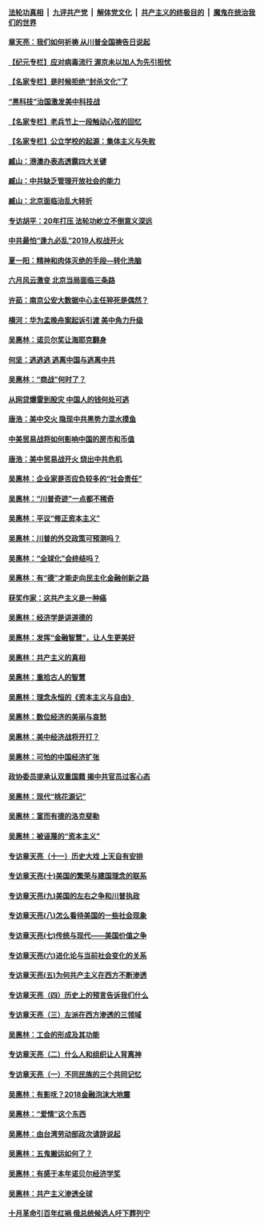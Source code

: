 ####  [法轮功真相](../../../../basic/blob/master/README.md?t=06261202) &nbsp;|&nbsp; [九评共产党](../../../../9ping.md/blob/master/README.md?t=06261202) &nbsp;|&nbsp; [解体党文化](../../../../jtdwh.md/blob/master/README.md?t=06261202)  &nbsp;|&nbsp; [共产主义的终极目的](../../../../gczydzjmd.md/blob/master/README.md?t=06261202) &nbsp;|&nbsp; [魔鬼在统治我们的世界](../../../../mgztzwmdsj.md/blob/master/README.md?t=06261202) 

#### [章天亮：我们如何祈祷 从川普全国祷告日说起](../pages/nsc423/n11944627.md?t=06261202) 

#### [【纪元专栏】应对病毒流行 渥京未以加人为先引担忧](../pages/nsc423/n11875714.md?t=06261202) 

#### [【名家专栏】是时候拒绝“封杀文化”了](../pages/nsc423/n11814093.md?t=06261202) 

#### [“黑科技”治国激发美中科技战](../pages/nsc423/n11638056.md?t=06261202) 

#### [【名家专栏】老兵节上一段触动心弦的回忆](../pages/nsc423/n11646016.md?t=06261202) 

#### [【名家专栏】公立学校的起源：集体主义与失败](../pages/nsc423/n11601833.md?t=06261202) 

#### [臧山：港澳办表态透露四大关键](../pages/nsc423/n11421628.md?t=06261202) 

#### [臧山：中共缺乏管理开放社会的能力](../pages/nsc423/n11407457.md?t=06261202) 

#### [臧山：北京面临治乱大转折](../pages/nsc423/n11406895.md?t=06261202) 

#### [专访胡平：20年打压 法轮功屹立不倒意义深远](../pages/nsc423/n11398800.md?t=06261202) 

#### [中共最怕“逢九必乱”2019人权战开火](../pages/nsc423/n11385248.md?t=06261202) 

#### [夏一阳：精神和肉体灭绝的手段—转化洗脑](../pages/nsc423/n11368250.md?t=06261202) 

#### [六月风云激变 北京当局面临三条路](../pages/nsc423/n11313668.md?t=06261202) 

#### [许茹：南京公安大数据中心主任猝死是偶然？](../pages/nsc423/n11064744.md?t=06261202) 

#### [横河：华为孟晚舟案起诉引渡 美中角力升级](../pages/nsc423/n11027230.md?t=06261202) 

#### [吴惠林：诺贝尔奖让海耶克翻身](../pages/nsc423/n10890049.md?t=06261202) 

#### [何坚：逃逃逃 逃离中国与逃离中共](../pages/nsc423/n10592891.md?t=06261202) 

#### [吴惠林：“商战”何时了？](../pages/nsc423/n10573558.md?t=06261202) 

#### [从网贷爆雷到股灾 中国人的钱何处可逃](../pages/nsc423/n10572800.md?t=06261202) 

#### [唐浩：美中交火 隐现中共黑势力混水摸鱼](../pages/nsc423/n10544040.md?t=06261202) 

#### [中美贸易战将如何影响中国的房市和币值](../pages/nsc423/n10543697.md?t=06261202) 

#### [唐浩：美中贸易战开火 烧出中共危机](../pages/nsc423/n10540126.md?t=06261202) 

#### [吴惠林：企业家是否应负较多的“社会责任”](../pages/nsc423/n10535022.md?t=06261202) 

#### [吴惠林：“川普奇迹”一点都不稀奇](../pages/nsc423/n10512808.md?t=06261202) 

#### [吴惠林：平议“修正资本主义”](../pages/nsc423/n10495724.md?t=06261202) 

#### [吴惠林：川普的外交政策可预测吗？](../pages/nsc423/n10462387.md?t=06261202) 

#### [吴惠林：“全球化”会终结吗？](../pages/nsc423/n10452838.md?t=06261202) 

#### [吴惠林：有“德”才能走向民主化金融创新之路](../pages/nsc423/n10432292.md?t=06261202) 

#### [获奖作家：这共产主义是一种癌](../pages/nsc423/n10431541.md?t=06261202) 

#### [吴惠林：经济学是讲道德的](../pages/nsc423/n10398014.md?t=06261202) 

#### [吴惠林：发挥“金融智慧”，让人生更美好](../pages/nsc423/n10375019.md?t=06261202) 

#### [吴惠林：共产主义的真相](../pages/nsc423/n10351394.md?t=06261202) 

#### [吴惠林：重拾古人的智慧](../pages/nsc423/n10337691.md?t=06261202) 

#### [吴惠林：理念永恒的《资本主义与自由》](../pages/nsc423/n10316274.md?t=06261202) 

#### [吴惠林：数位经济的美丽与哀愁](../pages/nsc423/n10292946.md?t=06261202) 

#### [吴惠林：美中经济战将开打？](../pages/nsc423/n10258825.md?t=06261202) 

#### [吴惠林：可怕的中国经济扩张](../pages/nsc423/n10219147.md?t=06261202) 

#### [政协委员提承认双重国籍 揭中共官员过客心态](../pages/nsc423/n10208809.md?t=06261202) 

#### [吴惠林：现代“桃花源记”](../pages/nsc423/n10185234.md?t=06261202) 

#### [吴惠林：富而有德的洛克斐勒](../pages/nsc423/n10142264.md?t=06261202) 

#### [吴惠林：被诬蔑的“资本主义”](../pages/nsc423/n10124816.md?t=06261202) 

#### [专访章天亮（十一）历史大戏 上天自有安排](../pages/nsc423/n10094905.md?t=06261202) 

#### [专访章天亮(十)美国的繁荣与建国理念的联系](../pages/nsc423/n10094899.md?t=06261202) 

#### [专访章天亮(九)美国的左右之争和川普执政](../pages/nsc423/n10094889.md?t=06261202) 

#### [专访章天亮(八)怎么看待美国的一些社会现象](../pages/nsc423/n10094857.md?t=06261202) 

#### [专访章天亮(七)传统与现代——美国价值之争](../pages/nsc423/n10093140.md?t=06261202) 

#### [专访章天亮(六)进化论与当前社会变化的关系](../pages/nsc423/n10092036.md?t=06261202) 

#### [专访章天亮(五)为何共产主义在西方不断渗透](../pages/nsc423/n10083620.md?t=06261202) 

#### [专访章天亮（四）历史上的预言告诉我们什么](../pages/nsc423/n10083606.md?t=06261202) 

#### [专访章天亮（三）左派在西方渗透的三领域](../pages/nsc423/n10081115.md?t=06261202) 

#### [吴惠林：工会的形成及其功能](../pages/nsc423/n10080633.md?t=06261202) 

#### [专访章天亮（二）什么人和组织让人背离神](../pages/nsc423/n10076637.md?t=06261202) 

#### [专访章天亮（一）不同民族的三个共同记忆](../pages/nsc423/n10074188.md?t=06261202) 

#### [吴惠林：有影呒？2018金融泡沫大地震](../pages/nsc423/n10040534.md?t=06261202) 

#### [吴惠林：“爱情”这个东西](../pages/nsc423/n10019423.md?t=06261202) 

#### [吴惠林：由台湾劳动部政次请辞说起](../pages/nsc423/n9979679.md?t=06261202) 

#### [吴惠林：五鬼搬运如何了？](../pages/nsc423/n9925338.md?t=06261202) 

#### [吴惠林：有感于本年诺贝尔经济学奖](../pages/nsc423/n9871883.md?t=06261202) 

#### [吴惠林：共产主义渗透全球](../pages/nsc423/n9812748.md?t=06261202) 

#### [十月革命引百年红祸 俄总统候选人吁下葬列宁](../pages/nsc423/n9810182.md?t=06261202) 

